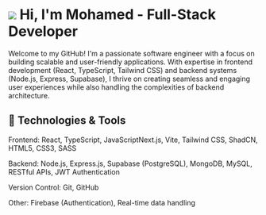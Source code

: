 ![](https://user-images.githubusercontent.com/18350557/176309783-0785949b-9127-417c-8b55-ab5a4333674e.gif) Hi, I'm Mohamed - Full-Stack Developer
=====================================================================================================================================

Welcome to my GitHub! I'm a passionate software engineer with a focus on building scalable and user-friendly applications. With expertise in frontend development (React, TypeScript, Tailwind CSS) and backend systems (Node.js, Express, Supabase), I thrive on creating seamless and engaging user experiences while also handling the complexities of backend architecture.


🔧 Technologies & Tools
------------

Frontend:
React, TypeScript, JavaScriptNext.js, Vite,
Tailwind CSS, ShadCN, HTML5, CSS3, SASS

Backend:
Node.js, Express.js, Supabase (PostgreSQL), MongoDB, MySQL,
RESTful APIs, JWT Authentication

Version Control:
Git, GitHub

Other:
Firebase (Authentication),
Real-time data handling

